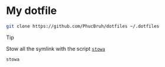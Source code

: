 # My dotfile

```sh
git clone https://github.com/PhucBruh/dotfiles ~/.dotfiles
```

> [!TIP]
> Stow all the symlink with the script [`stowa`](./zsh/.config/zsh/scripts.zsh)

```sh
stowa
```
